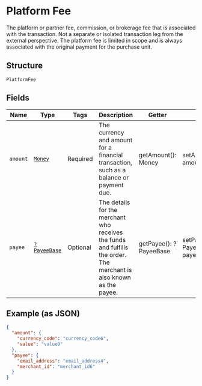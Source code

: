 
# Platform Fee

The platform or partner fee, commission, or brokerage fee that is associated with the transaction. Not a separate or isolated transaction leg from the external perspective. The platform fee is limited in scope and is always associated with the original payment for the purchase unit.

## Structure

`PlatformFee`

## Fields

| Name | Type | Tags | Description | Getter | Setter |
|  --- | --- | --- | --- | --- | --- |
| `amount` | [`Money`](../../doc/models/money.md) | Required | The currency and amount for a financial transaction, such as a balance or payment due. | getAmount(): Money | setAmount(Money amount): void |
| `payee` | [`?PayeeBase`](../../doc/models/payee-base.md) | Optional | The details for the merchant who receives the funds and fulfills the order. The merchant is also known as the payee. | getPayee(): ?PayeeBase | setPayee(?PayeeBase payee): void |

## Example (as JSON)

```json
{
  "amount": {
    "currency_code": "currency_code6",
    "value": "value0"
  },
  "payee": {
    "email_address": "email_address4",
    "merchant_id": "merchant_id6"
  }
}
```


